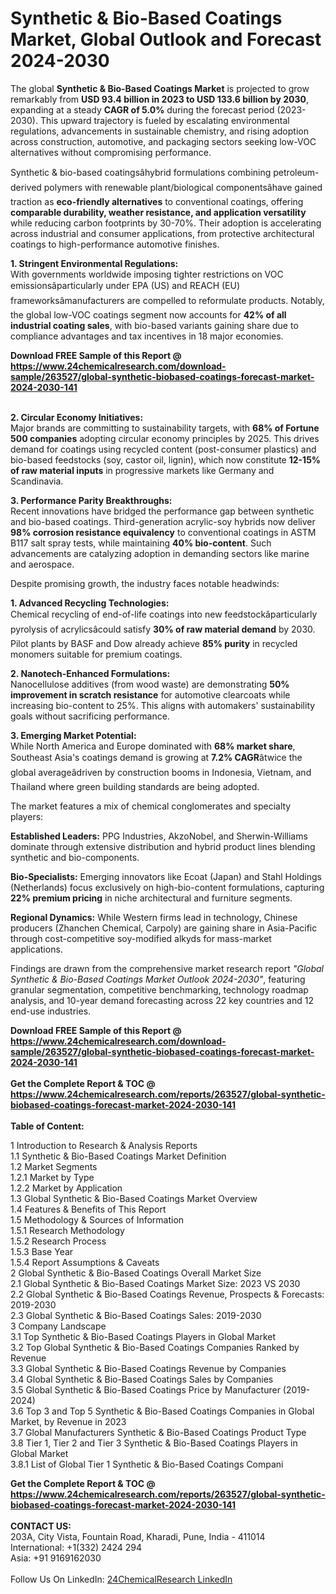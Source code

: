 <h1>Synthetic &amp; Bio-Based Coatings Market, Global Outlook and Forecast 2024-2030</h1><p>The global <strong>Synthetic &amp; Bio-Based Coatings Market</strong> is projected to grow remarkably from <strong>USD 93.4 billion in 2023 to USD 133.6 billion by 2030</strong>, expanding at a steady <strong>CAGR of 5.0%</strong> during the forecast period (2023-2030). This upward trajectory is fueled by escalating environmental regulations, advancements in sustainable chemistry, and rising adoption across construction, automotive, and packaging sectors seeking low-VOC alternatives without compromising performance.</p><p>Synthetic &amp; bio-based coatingsâhybrid formulations combining petroleum-derived polymers with renewable plant/biological componentsâhave gained traction as <strong>eco-friendly alternatives</strong> to conventional coatings, offering <strong>comparable durability, weather resistance, and application versatility</strong> while reducing carbon footprints by 30-70%. Their adoption is accelerating across industrial and consumer applications, from protective architectural coatings to high-performance automotive finishes.</p><p><strong>1. Stringent Environmental Regulations:</strong><br>
With governments worldwide imposing tighter restrictions on VOC emissionsâparticularly under EPA (US) and REACH (EU) frameworksâmanufacturers are compelled to reformulate products. Notably, the global low-VOC coatings segment now accounts for <strong>42% of all industrial coating sales</strong>, with bio-based variants gaining share due to compliance advantages and tax incentives in 18 major economies.</p><div><b>Download FREE Sample of this Report @ 
            <a href="https://www.24chemicalresearch.com/download-sample/263527/global-synthetic-biobased-coatings-forecast-market-2024-2030-141">
            https://www.24chemicalresearch.com/download-sample/263527/global-synthetic-biobased-coatings-forecast-market-2024-2030-141</a></b></div><br><p><strong>2. Circular Economy Initiatives:</strong><br>
Major brands are committing to sustainability targets, with <strong>68% of Fortune 500 companies</strong> adopting circular economy principles by 2025. This drives demand for coatings using recycled content (post-consumer plastics) and bio-based feedstocks (soy, castor oil, lignin), which now constitute <strong>12-15% of raw material inputs</strong> in progressive markets like Germany and Scandinavia.</p><p><strong>3. Performance Parity Breakthroughs:</strong><br>
Recent innovations have bridged the performance gap between synthetic and bio-based coatings. Third-generation acrylic-soy hybrids now deliver <strong>98% corrosion resistance equivalency</strong> to conventional coatings in ASTM B117 salt spray tests, while maintaining <strong>40% bio-content</strong>. Such advancements are catalyzing adoption in demanding sectors like marine and aerospace.</p><p>Despite promising growth, the industry faces notable headwinds:</p><p><strong>1. Advanced Recycling Technologies:</strong><br>
Chemical recycling of end-of-life coatings into new feedstockâparticularly pyrolysis of acrylicsâcould satisfy <strong>30% of raw material demand</strong> by 2030. Pilot plants by BASF and Dow already achieve <strong>85% purity</strong> in recycled monomers suitable for premium coatings.</p><p><strong>2. Nanotech-Enhanced Formulations:</strong><br>
Nanocellulose additives (from wood waste) are demonstrating <strong>50% improvement in scratch resistance</strong> for automotive clearcoats while increasing bio-content to 25%. This aligns with automakers' sustainability goals without sacrificing performance.</p><p><strong>3. Emerging Market Potential:</strong><br>
While North America and Europe dominated with <strong>68% market share</strong>, Southeast Asia's coatings demand is growing at <strong>7.2% CAGR</strong>âtwice the global averageâdriven by construction booms in Indonesia, Vietnam, and Thailand where green building standards are being adopted.</p><p>The market features a mix of chemical conglomerates and specialty players:</p><p><strong>Established Leaders:</strong> PPG Industries, AkzoNobel, and Sherwin-Williams dominate through extensive distribution and hybrid product lines blending synthetic and bio-components.</p><p><strong>Bio-Specialists:</strong> Emerging innovators like Ecoat (Japan) and Stahl Holdings (Netherlands) focus exclusively on high-bio-content formulations, capturing <strong>22% premium pricing</strong> in niche architectural and furniture segments.</p><p><strong>Regional Dynamics:</strong> While Western firms lead in technology, Chinese producers (Zhanchen Chemical, Carpoly) are gaining share in Asia-Pacific through cost-competitive soy-modified alkyds for mass-market applications.</p><p>Findings are drawn from the comprehensive market research report <em>"Global Synthetic &amp; Bio-Based Coatings Market Outlook 2024-2030"</em>, featuring granular segmentation, competitive benchmarking, technology roadmap analysis, and 10-year demand forecasting across 22 key countries and 12 end-use industries.</p><div><b>Download FREE Sample of this Report @ 
            <a href="https://www.24chemicalresearch.com/download-sample/263527/global-synthetic-biobased-coatings-forecast-market-2024-2030-141">
            https://www.24chemicalresearch.com/download-sample/263527/global-synthetic-biobased-coatings-forecast-market-2024-2030-141</a></b></div><br><div><b>Get the Complete Report & TOC @ 
            <a href="https://www.24chemicalresearch.com/reports/263527/global-synthetic-biobased-coatings-forecast-market-2024-2030-141">
            https://www.24chemicalresearch.com/reports/263527/global-synthetic-biobased-coatings-forecast-market-2024-2030-141</a></b></div><br>
            <b>Table of Content:</b><p>1 Introduction to Research & Analysis Reports<br />
    1.1 Synthetic & Bio-Based Coatings Market Definition<br />
    1.2 Market Segments<br />
        1.2.1 Market by Type<br />
        1.2.2 Market by Application<br />
    1.3 Global Synthetic & Bio-Based Coatings Market Overview<br />
    1.4 Features & Benefits of This Report<br />
    1.5 Methodology & Sources of Information<br />
        1.5.1 Research Methodology<br />
        1.5.2 Research Process<br />
        1.5.3 Base Year<br />
        1.5.4 Report Assumptions & Caveats<br />
2 Global Synthetic & Bio-Based Coatings Overall Market Size<br />
    2.1 Global Synthetic & Bio-Based Coatings Market Size: 2023 VS 2030<br />
    2.2 Global Synthetic & Bio-Based Coatings Revenue, Prospects & Forecasts: 2019-2030<br />
    2.3 Global Synthetic & Bio-Based Coatings Sales: 2019-2030<br />
3 Company Landscape<br />
    3.1 Top Synthetic & Bio-Based Coatings Players in Global Market<br />
    3.2 Top Global Synthetic & Bio-Based Coatings Companies Ranked by Revenue<br />
    3.3 Global Synthetic & Bio-Based Coatings Revenue by Companies<br />
    3.4 Global Synthetic & Bio-Based Coatings Sales by Companies<br />
    3.5 Global Synthetic & Bio-Based Coatings Price by Manufacturer (2019-2024)<br />
    3.6 Top 3 and Top 5 Synthetic & Bio-Based Coatings Companies in Global Market, by Revenue in 2023<br />
    3.7 Global Manufacturers Synthetic & Bio-Based Coatings Product Type<br />
    3.8 Tier 1, Tier 2 and Tier 3 Synthetic & Bio-Based Coatings Players in Global Market<br />
        3.8.1 List of Global Tier 1 Synthetic & Bio-Based Coatings Compani</p><div><b>Get the Complete Report & TOC @ 
            <a href="https://www.24chemicalresearch.com/reports/263527/global-synthetic-biobased-coatings-forecast-market-2024-2030-141">
            https://www.24chemicalresearch.com/reports/263527/global-synthetic-biobased-coatings-forecast-market-2024-2030-141</a></b></div><br><b>CONTACT US:</b><br>
            203A, City Vista, Fountain Road, Kharadi, Pune, India - 411014<br>
            International: +1(332) 2424 294<br>
            Asia: +91 9169162030 <br><br>
            Follow Us On LinkedIn: <a href="https://www.linkedin.com/company/24chemicalresearch/">24ChemicalResearch LinkedIn</a>